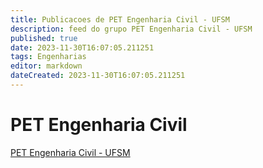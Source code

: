 ```yaml
---
title: Publicacoes de PET Engenharia Civil - UFSM
description: feed do grupo PET Engenharia Civil - UFSM
published: true
date: 2023-11-30T16:07:05.211251
tags: Engenharias
editor: markdown
dateCreated: 2023-11-30T16:07:05.211251
---
```


# PET Engenharia Civil
[PET Engenharia Civil - UFSM](/grupo/263PETEngenhariaCivilUFSM.md)